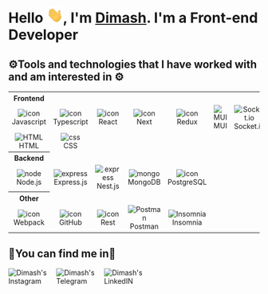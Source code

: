 # Hello <img src="https://raw.githubusercontent.com/ABSphreak/ABSphreak/master/gifs/Hi.gif" width="33px">, I'm <a href="https://www.linkedin.com/in/darkhan-zharylkagan-166129251/">Dimash</a>. I'm a Front-end Developer
## ⚙️Tools and technologies that I have worked with and am interested in ⚙️ 
<table>
  <th>
    Frontend
  </th>
  <tr>
    <td align="center" width="96">
        <img src="https://techstack-generator.vercel.app/js-icon.svg" alt="icon" width="65" height="65" />
      <br>Javascript
    </td>
    <td align="center" width="96">
        <img src="https://techstack-generator.vercel.app/ts-icon.svg" alt="icon" width="65" height="65" />
      <br>Typescript
    </td>
    <td align="center" width="96">
        <img src="https://techstack-generator.vercel.app/react-icon.svg" alt="icon" width="65" height="65" />
      <br>React
    </td>
    <td align="center" width="96">
        <img src="https://encrypted-tbn0.gstatic.com/images?q=tbn:ANd9GcT4IcgLmNUtUYpGi7QCJKBhfI3Oe_Ko1Kq5rg&usqp=CAU" alt="icon" width="65" height="65" />
      <br>Next
    </td>
     <td align="center" width="96">
        <img src="https://techstack-generator.vercel.app/redux-icon.svg" alt="icon" width="65" height="65" />
      <br>Redux
    </td>
    <td align="center"  width="96">
        <img src="https://mui.com/static/logo.png" width="65" height="65" alt="MUI" />
      <br>MUI
    </td>
    <td align="center"  width="96">
        <img src="https://socket.io/images/logo.svg" width="65" height="65" alt="Socket.io" />
      <br>Socket.io
    </td>
    <td align="center"  width="96">
        <img src="https://www.gstatic.com/devrel-devsite/prod/vde5e97689c1d94fa683b9e5392f0f6b6562f68c8b527194cc7ca91d97bde649f/webrtc/images/lockup.svg" width="65" height="65" alt="WebRTC" />
      <br>WebRTC
    </td>
  </tr>
  <tr>
     <td align="center"  width="96">
        <img src="https://skillicons.dev/icons?i=html" width="65" height="65" alt="HTML" />
      <br>HTML
    </td>
    <td align="center" width="96">
        <img src="https://skillicons.dev/icons?i=css" width="65" height="65" alt="css" />
      <br>CSS
    </td>
  </tr>
   <th>
    Backend
  </th>
  <tr>
     <td align="center"  width="96">
        <img src="https://skillicons.dev/icons?i=nodejs" width="65" height="65" alt="node" />
      <br>Node.js
    </td>
    <td align="center"  width="96">
        <img src="https://skillicons.dev/icons?i=expressjs" width="65" height="65" alt="express" />
      <br>Express.js
    </td>
    <td align="center"  width="96">
        <img src="https://skillicons.dev/icons?i=nestjs" width="65" height="65" alt="express" />
      <br>Nest.js
    </td>   
    <td align="center"  width="96">
        <img src="https://skillicons.dev/icons?i=mongo" width="65" height="65" alt="mongo" />
      <br>MongoDB
    </td>
    <td align="center" width="96">
        <img src="https://www.postgresql.org/media/img/about/press/elephant.png" alt="icon" width="65" height="65" />
      <br>PostgreSQL
    </td>
 </tr>
   <th>
    Other
  </th>
 <tr>
   <td align="center" width="96">
        <img src="https://techstack-generator.vercel.app/webpack-icon.svg" alt="icon" width="65" height="65" />
      <br>Webpack
    </td>
   <td align="center" width="96">
        <img src="https://techstack-generator.vercel.app/github-icon.svg" alt="icon" width="65" height="65" />
      <br>GitHub
    </td>
   <td align="center" width="96">
        <img src="https://techstack-generator.vercel.app/restapi-icon.svg" alt="icon" width="65" height="65" />
      <br>Rest
    </td>
   <td align="center" width="96">
        <img src="https://user-images.githubusercontent.com/25181517/192109061-e138ca71-337c-4019-8d42-4792fdaa7128.png" width="65" height="65" alt="Postman" />
      <br>Postman
    </td>
   <td align="center" width="96">
        <img src="https://user-images.githubusercontent.com/2575745/67964810-4d9a2980-fbd7-11e9-8cf7-661ded187ee6.png" width="65" height="65" alt="Insomnia" />
      <br>Insomnia
   </td>
 </tr>
</table>

## 💬You can find me in💬 
<table>
  <tr>
<a href="https://www.instagram.com/dimashstyle/">
  <img align="left" alt="Dimash's Instagram" width="96px" src="https://raw.githubusercontent.com/hussainweb/hussainweb/main/icons/instagram.png" />
</a>
<a href="https://twitter.com/abhisheknaiidu">
  <img align="left" alt="Dimash's Telegram" width="96px" src="https://encrypted-tbn0.gstatic.com/images?q=tbn:ANd9GcTTNQ9OALS0b3OCP0IDPN_ciHVJAlv05Tx6UFRNBJFWtUwpQxpT5hHkvv1WkFFLiw55P9E&usqp=CAU" />
</a>
<a href="https://www.linkedin.com/in/%D0%B4%D0%B8%D0%BD%D0%BC%D1%83%D1%85%D0%B0%D0%BC%D0%B5%D0%B4-%D1%81%D0%B5%D1%80%D0%B8%D0%BA-58709a261">
  <img align="left" alt="Dimash's LinkedIN" width="96px" src="https://raw.githubusercontent.com/peterthehan/peterthehan/master/assets/linkedin.svg" />
</a>
  </tr>
</table>
